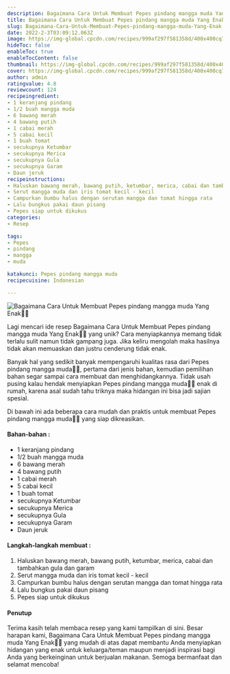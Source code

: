 ```yaml
---
description: Bagaimana Cara Untuk Membuat Pepes pindang mangga muda Yang Enak"
title: Bagaimana Cara Untuk Membuat Pepes pindang mangga muda Yang Enak
slug: Bagaimana-Cara-Untuk-Membuat-Pepes-pindang-mangga-muda-Yang-Enak
date: 2022-2-3T03:09:12.063Z
image: https://img-global.cpcdn.com/recipes/999af297f581358d/400x400cq70/photo.jpg
hideToc: false
enableToc: true
enableTocContent: false
thumbnail: https://img-global.cpcdn.com/recipes/999af297f581358d/400x400cq70/photo.jpg
cover: https://img-global.cpcdn.com/recipes/999af297f581358d/400x400cq70/photo.jpg
author: admin
ratingvalue: 4.8
reviewcount: 124
recipeingredient:
- 1 keranjang pindang
- 1/2 buah mangga muda
- 6 bawang merah
- 4 bawang putih
- 1 cabai merah
- 5 cabai kecil
- 1 buah tomat
- secukupnya Ketumbar
- secukupnya Merica
- secukupnya Gula
- secukupnya Garam
- Daun jeruk
recipeinstructions:
- Haluskan bawang merah, bawang putih, ketumbar, merica, cabai dan tambahkan gula dan garam
- Serut mangga muda dan iris tomat kecil - kecil
- Campurkan bumbu halus dengan serutan mangga dan tomat hingga rata
- Lalu bungkus pakai daun pisang
- Pepes siap untuk dikukus
categories:
- Resep

tags:
- Pepes
- pindang
- mangga
- muda

katakunci: Pepes pindang mangga muda
recipecuisine: Indonesian

---
```


![Bagaimana Cara Untuk Membuat Pepes pindang mangga muda Yang Enak👩‍🍳](https://img-global.cpcdn.com/recipes/999af297f581358d/400x400cq70/photo.jpg)

Lagi mencari ide resep Bagaimana Cara Untuk Membuat Pepes pindang mangga muda Yang Enak👩‍🍳 yang unik? Cara menyiapkannya memang tidak terlalu sulit namun tidak gampang juga. Jika keliru mengolah maka hasilnya tidak akan memuaskan dan justru cenderung tidak enak.

Banyak hal yang sedikit banyak mempengaruhi kualitas rasa dari Pepes pindang mangga muda👩‍🍳, pertama dari jenis bahan, kemudian pemilihan bahan segar sampai cara membuat dan menghidangkannya. Tidak usah pusing kalau hendak menyiapkan Pepes pindang mangga muda👩‍🍳 enak di rumah, karena asal sudah tahu triknya maka hidangan ini bisa jadi sajian spesial.

Di bawah ini ada beberapa cara mudah dan praktis untuk membuat Pepes pindang mangga muda👩‍🍳 yang siap dikreasikan.

<!--inarticleads1-->

#### Bahan-bahan :

- 1 keranjang pindang
- 1/2 buah mangga muda
- 6 bawang merah
- 4 bawang putih
- 1 cabai merah
- 5 cabai kecil
- 1 buah tomat
- secukupnya Ketumbar
- secukupnya Merica
- secukupnya Gula
- secukupnya Garam
- Daun jeruk

<!--inarticleads2-->

#### Langkah-langkah membuat :

1. Haluskan bawang merah, bawang putih, ketumbar, merica, cabai dan tambahkan gula dan garam
1. Serut mangga muda dan iris tomat kecil - kecil
1. Campurkan bumbu halus dengan serutan mangga dan tomat hingga rata
1. Lalu bungkus pakai daun pisang
1. Pepes siap untuk dikukus

#### Penutup

Terima kasih telah membaca resep yang kami tampilkan di sini. Besar harapan kami, Bagaimana Cara Untuk Membuat Pepes pindang mangga muda Yang Enak👩‍🍳 yang mudah di atas dapat membantu Anda menyiapkan hidangan yang enak untuk keluarga/teman maupun menjadi inspirasi bagi Anda yang berkeinginan untuk berjualan makanan. Semoga bermanfaat dan selamat mencoba!